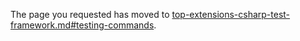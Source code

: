 
   The page you requested has moved to [top-extensions-csharp-test-framework.md#testing-commands](top-extensions-csharp-test-framework.md#testing-commands). 

